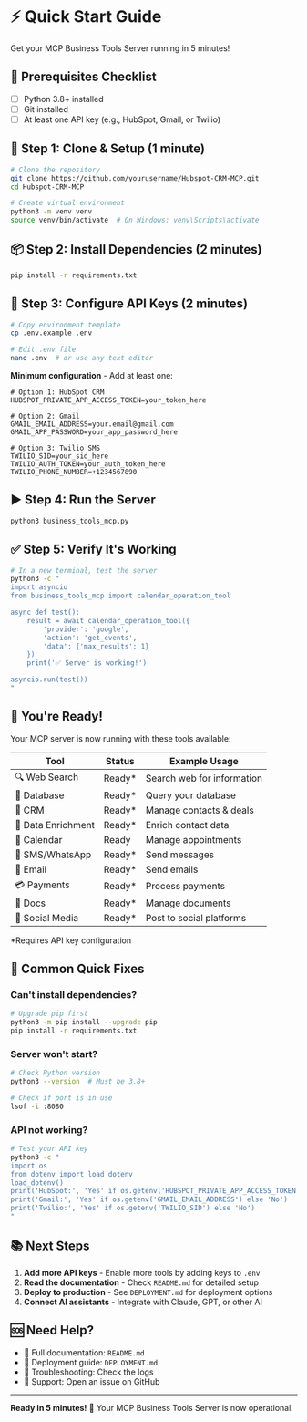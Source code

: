 # ⚡ Quick Start Guide

Get your MCP Business Tools Server running in 5 minutes!

## 🎯 Prerequisites Checklist

- [ ] Python 3.8+ installed
- [ ] Git installed
- [ ] At least one API key (e.g., HubSpot, Gmail, or Twilio)

## 🚀 Step 1: Clone & Setup (1 minute)

```bash
# Clone the repository
git clone https://github.com/yourusername/Hubspot-CRM-MCP.git
cd Hubspot-CRM-MCP

# Create virtual environment
python3 -m venv venv
source venv/bin/activate  # On Windows: venv\Scripts\activate
```

## 📦 Step 2: Install Dependencies (2 minutes)

```bash
pip install -r requirements.txt
```

## 🔑 Step 3: Configure API Keys (2 minutes)

```bash
# Copy environment template
cp .env.example .env

# Edit .env file
nano .env  # or use any text editor
```

**Minimum configuration** - Add at least one:

```env
# Option 1: HubSpot CRM
HUBSPOT_PRIVATE_APP_ACCESS_TOKEN=your_token_here

# Option 2: Gmail
GMAIL_EMAIL_ADDRESS=your.email@gmail.com
GMAIL_APP_PASSWORD=your_app_password_here

# Option 3: Twilio SMS
TWILIO_SID=your_sid_here
TWILIO_AUTH_TOKEN=your_auth_token_here
TWILIO_PHONE_NUMBER=+1234567890
```

## ▶️ Step 4: Run the Server

```bash
python3 business_tools_mcp.py
```

## ✅ Step 5: Verify It's Working

```bash
# In a new terminal, test the server
python3 -c "
import asyncio
from business_tools_mcp import calendar_operation_tool

async def test():
    result = await calendar_operation_tool({
        'provider': 'google',
        'action': 'get_events',
        'data': {'max_results': 1}
    })
    print('✅ Server is working!')

asyncio.run(test())
"
```

## 🎉 You're Ready!

Your MCP server is now running with these tools available:

| Tool | Status | Example Usage |
|------|--------|---------------|
| 🔍 Web Search | Ready* | Search web for information |
| 💾 Database | Ready* | Query your database |
| 🏢 CRM | Ready* | Manage contacts & deals |
| 💎 Data Enrichment | Ready* | Enrich contact data |
| 📅 Calendar | Ready | Manage appointments |
| 📱 SMS/WhatsApp | Ready* | Send messages |
| 📧 Email | Ready* | Send emails |
| 💳 Payments | Ready* | Process payments |
| 📝 Docs | Ready* | Manage documents |
| 📣 Social Media | Ready* | Post to social platforms |

*Requires API key configuration

## 🔧 Common Quick Fixes

### Can't install dependencies?
```bash
# Upgrade pip first
python3 -m pip install --upgrade pip
pip install -r requirements.txt
```

### Server won't start?
```bash
# Check Python version
python3 --version  # Must be 3.8+

# Check if port is in use
lsof -i :8080
```

### API not working?
```bash
# Test your API key
python3 -c "
import os
from dotenv import load_dotenv
load_dotenv()
print('HubSpot:', 'Yes' if os.getenv('HUBSPOT_PRIVATE_APP_ACCESS_TOKEN') else 'No')
print('Gmail:', 'Yes' if os.getenv('GMAIL_EMAIL_ADDRESS') else 'No')
print('Twilio:', 'Yes' if os.getenv('TWILIO_SID') else 'No')
"
```

## 📚 Next Steps

1. **Add more API keys** - Enable more tools by adding keys to `.env`
2. **Read the documentation** - Check `README.md` for detailed setup
3. **Deploy to production** - See `DEPLOYMENT.md` for deployment options
4. **Connect AI assistants** - Integrate with Claude, GPT, or other AI

## 🆘 Need Help?

- 📖 Full documentation: `README.md`
- 🚀 Deployment guide: `DEPLOYMENT.md`
- 🐛 Troubleshooting: Check the logs
- 💬 Support: Open an issue on GitHub

---

**Ready in 5 minutes!** 🎉 Your MCP Business Tools Server is now operational.

